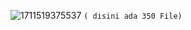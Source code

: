 ![1711519375537](https://github.com/FakeAXL00/Venom-Back/assets/164671698/f2f5b28b-b3cb-49a3-a153-e47ada5c6e1a)
``( disini ada 350 File)``

